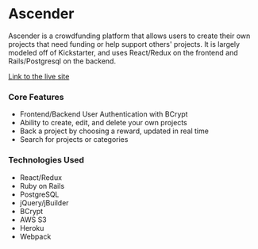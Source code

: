 
# Ascender

Ascender is a crowdfunding platform that allows users to create their own projects that need funding or help support others' projects. It is largely modeled off of Kickstarter, and uses React/Redux on the frontend and Rails/Postgresql on the backend.

[Link to the live site](https://project-ascender.herokuapp.com/#/)

### Core Features
* Frontend/Backend User Authentication with BCrypt
* Ability to create, edit, and delete your own projects
* Back a project by choosing a reward, updated in real time
* Search for projects or categories

### Technologies Used

* React/Redux
* Ruby on Rails
* PostgreSQL
* jQuery/jBuilder
* BCrypt
* AWS S3
* Heroku
* Webpack
